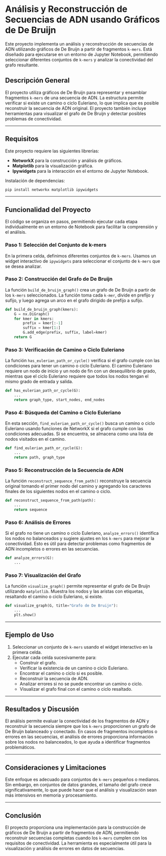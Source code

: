 # Análisis y Reconstrucción de Secuencias de ADN usando Gráficos de De Bruijn

Este proyecto implementa un análisis y reconstrucción de secuencias de ADN utilizando gráficos de De Bruijn a partir de fragmentos `k-mers`. Está diseñado para ejecutarse en un entorno de Jupyter Notebook, permitiendo seleccionar diferentes conjuntos de `k-mers` y analizar la conectividad del grafo resultante.

## Descripción General

El proyecto utiliza gráficos de De Bruijn para representar y ensamblar fragmentos `k-mers` de una secuencia de ADN. La estructura permite verificar si existe un camino o ciclo Euleriano, lo que implica que es posible reconstruir la secuencia de ADN original. El proyecto también incluye herramientas para visualizar el grafo de De Bruijn y detectar posibles problemas de conectividad.

---

## Requisitos

Este proyecto requiere las siguientes librerías:
- **NetworkX** para la construcción y análisis de gráficos.
- **Matplotlib** para la visualización gráfica.
- **Ipywidgets** para la interacción en el entorno de Jupyter Notebook.

Instalación de dependencias:

```bash
pip install networkx matplotlib ipywidgets
```

---

## Funcionalidad del Proyecto

El código se organiza en pasos, permitiendo ejecutar cada etapa individualmente en un entorno de Notebook para facilitar la comprensión y el análisis.

### Paso 1: Selección del Conjunto de k-mers

En la primera celda, definimos diferentes conjuntos de `k-mers`. Usamos un widget interactivo de `ipywidgets` para seleccionar el conjunto de `k-mers` que se desea analizar.

### Paso 2: Construcción del Grafo de De Bruijn

La función `build_de_bruijn_graph()` crea un grafo de De Bruijn a partir de los `k-mers` seleccionados. La función toma cada `k-mer`, divide en prefijo y sufijo, y luego agrega un arco en el grafo dirigido de prefijo a sufijo.

```python
def build_de_bruijn_graph(kmers):
    G = nx.DiGraph()
    for kmer in kmers:
        prefix = kmer[:-1]
        suffix = kmer[1:]
        G.add_edge(prefix, suffix, label=kmer)
    return G
```

### Paso 3: Verificación de Camino o Ciclo Euleriano

La función `has_eulerian_path_or_cycle()` verifica si el grafo cumple con las condiciones para tener un camino o ciclo Euleriano. El camino Euleriano requiere un nodo de inicio y un nodo de fin con un desequilibrio de grado, mientras que el ciclo Euleriano requiere que todos los nodos tengan el mismo grado de entrada y salida.

```python
def has_eulerian_path_or_cycle(G):
    ...
    return graph_type, start_nodes, end_nodes
```

### Paso 4: Búsqueda del Camino o Ciclo Euleriano

En esta sección, `find_eulerian_path_or_cycle()` busca un camino o ciclo Euleriano usando funciones de NetworkX si el grafo cumple con las condiciones adecuadas. Si se encuentra, se almacena como una lista de nodos visitados en el camino.

```python
def find_eulerian_path_or_cycle(G):
    ...
    return path, graph_type
```

### Paso 5: Reconstrucción de la Secuencia de ADN

La función `reconstruct_sequence_from_path()` reconstruye la secuencia original tomando el primer nodo del camino y agregando los caracteres finales de los siguientes nodos en el camino o ciclo.

```python
def reconstruct_sequence_from_path(path):
    ...
    return sequence
```

### Paso 6: Análisis de Errores

Si el grafo no tiene un camino o ciclo Euleriano, `analyze_errors()` identifica los nodos no balanceados y sugiere ajustes en los `k-mers` para mejorar la conectividad. Esto es útil para detectar problemas como fragmentos de ADN incompletos o errores en las secuencias.

```python
def analyze_errors(G):
    ...
```

### Paso 7: Visualización del Grafo

La función `visualize_graph()` permite representar el grafo de De Bruijn utilizando `matplotlib`. Muestra los nodos y las aristas con etiquetas, resaltando el camino o ciclo Euleriano, si existe.

```python
def visualize_graph(G, title="Grafo de De Bruijn"):
    ...
    plt.show()
```

---

## Ejemplo de Uso

1. Seleccionar un conjunto de `k-mers` usando el widget interactivo en la primera celda.
2. Ejecutar cada celda sucesivamente para:
   - Construir el grafo.
   - Verificar la existencia de un camino o ciclo Euleriano.
   - Encontrar el camino o ciclo si es posible.
   - Reconstruir la secuencia de ADN.
   - Analizar errores si no se puede encontrar un camino o ciclo.
   - Visualizar el grafo final con el camino o ciclo resaltado.

---

## Resultados y Discusión

El análisis permite evaluar la conectividad de los fragmentos de ADN y reconstruir la secuencia siempre que los `k-mers` proporcionen un grafo de De Bruijn balanceado y conectado. En casos de fragmentos incompletos o errores en las secuencias, el análisis de errores proporciona información sobre los nodos no balanceados, lo que ayuda a identificar fragmentos problemáticos.

---

## Consideraciones y Limitaciones

Este enfoque es adecuado para conjuntos de `k-mers` pequeños o medianos. Sin embargo, en conjuntos de datos grandes, el tamaño del grafo crece significativamente, lo que puede hacer que el análisis y visualización sean más intensivos en memoria y procesamiento.

--- 

## Conclusión

El proyecto proporciona una implementación para la construcción de gráficos de De Bruijn a partir de fragmentos de ADN, permitiendo reconstruir secuencias completas cuando los `k-mers` cumplen con los requisitos de conectividad. La herramienta es especialmente útil para la visualización y análisis de errores en datos de secuencias.

